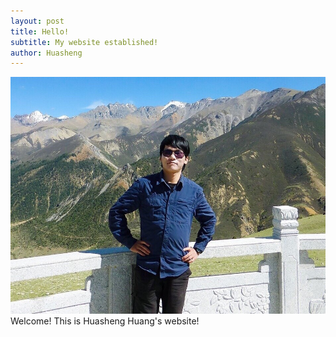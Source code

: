 ```yaml
---
layout: post
title: Hello!
subtitle: My website established!
author: Huasheng
---
```


<img src="assets/images/12.jpg">
Welcome! This is Huasheng Huang's website!
